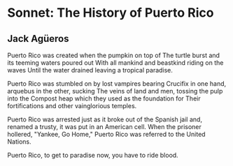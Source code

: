 # Sonnet: The History of Puerto Rico
## Jack Agüeros
Puerto Rico was created when the pumpkin on top of
The turtle burst and its teeming waters poured out
With all mankind and beastkind riding on the waves
Until the water drained leaving a tropical paradise.

Puerto Rico was stumbled on by lost vampires bearing
Crucifix in one hand, arquebus in the other, sucking
The veins of land and men, tossing the pulp into the
Compost heap which they used as the foundation for
Their fortifications and other vainglorious temples.

Puerto Rico was arrested just as it broke out of the
Spanish jail and, renamed a trusty, it was put in an
American cell. When the prisoner hollered, "Yankee, Go
Home," Puerto Rico was referred to the United Nations.

Puerto Rico, to get to paradise now, you have to ride blood.